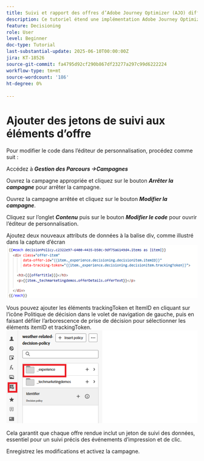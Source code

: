 ```yaml
---
title: Suivi et rapport des offres d’Adobe Journey Optimizer (AJO) diffusées via AJO Offer Decisioning
description: Ce tutoriel étend une implémentation Adobe Journey Optimizer (AJO) existante qui fournit des offres personnalisées basées sur des données contextuelles telles que la température. Elle décrit comment capturer des événements d’impression et d’interaction et préparer les données pour les rapports dans Journey Optimizer.
feature: Decisioning
role: User
level: Beginner
doc-type: Tutorial
last-substantial-update: 2025-06-10T00:00:00Z
jira: KT-18526
source-git-commit: fa4795d92cf290b867df23277a297c99d6222224
workflow-type: tm+mt
source-wordcount: '186'
ht-degree: 0%

---
```


# Ajouter des jetons de suivi aux éléments d’offre

Pour modifier le code dans l’éditeur de personnalisation, procédez comme suit :

Accédez à _**Gestion des Parcours ->Campagnes**_

Ouvrez la campagne appropriée et cliquez sur le bouton _**Arrêter la campagne**_ pour arrêter la campagne.

Ouvrez la campagne arrêtée et cliquez sur le bouton _**Modifier la campagne**_.

Cliquez sur l’onglet _**Contenu**_ puis sur le bouton _**Modifier le code**_ pour ouvrir l’éditeur de personnalisation.

Ajoutez deux nouveaux attributs de données à la balise div, comme illustré dans la capture d’écran
![jeton-suivi](assets/offer-item-with-tracking-code.png)

Vous pouvez ajouter les éléments trackingToken et ItemID en cliquant sur l’icône Politique de décision dans le volet de navigation de gauche, puis en faisant défiler l’arborescence de prise de décision pour sélectionner les éléments itemID et trackingToken.
![jeton-suivi](assets/insert-tracking-token.png)

Cela garantit que chaque offre rendue inclut un jeton de suivi des données, essentiel pour un suivi précis des événements d’impression et de clic.

Enregistrez les modifications et activez la campagne.
